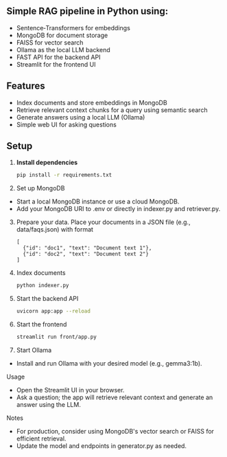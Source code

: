 ## Simple RAG pipeline in Python using:

- Sentence‑Transformers for embeddings
- MongoDB for document storage
- FAISS for vector search
- Ollama as the local LLM backend
- FAST API for the backend API
- Streamlit for the frontend UI

## Features

- Index documents and store embeddings in MongoDB
- Retrieve relevant context chunks for a query using semantic search
- Generate answers using a local LLM (Ollama)
- Simple web UI for asking questions

## Setup

1. **Install dependencies**

   ```sh
   pip install -r requirements.txt

2. Set up MongoDB

  - Start a local MongoDB instance or use a cloud MongoDB.
  - Add your MongoDB URI to .env or directly in indexer.py and retriever.py. 

3. Prepare your data. Place your documents in a JSON file (e.g., data/faqs.json) with format
    ```
    [
      {"id": "doc1", "text": "Document text 1"},
      {"id": "doc2", "text": "Document text 2"}
    ]
    ```
4. Index documents
    ```sh
    python indexer.py

5. Start the backend API
    ```sh
    uvicorn app:app --reload

6. Start the frontend
     ```sh
    streamlit run front/app.py

7. Start Ollama

 - Install and run Ollama with your desired model (e.g., gemma3:1b).

Usage

- Open the Streamlit UI in your browser.
- Ask a question; the app will retrieve relevant context and generate an answer using the LLM.

Notes

- For production, consider using MongoDB's vector search or FAISS for efficient retrieval.
- Update the model and endpoints in generator.py as needed.
